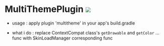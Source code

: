 # MultiThemePlugin [![](https://jitpack.io/v/mistletoe5215/MultiThemePlugin.svg)](https://jitpack.io/#mistletoe5215/MultiThemePlugin)

- usage : apply plugin 'multitheme' in your app's build.gradle

- what i do : replace ContextCompat class's `getDrawable` and `getColor` ... func with SkinLoadManager corresponding func
